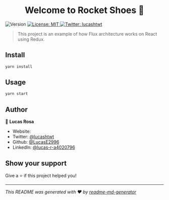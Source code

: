 <h1 align="center">Welcome to Rocket Shoes 👋</h1>
<p>
  <img alt="Version" src="https://img.shields.io/badge/version-1.o.o-blue.svg?cacheSeconds=2592000" />
  <a href="#" target="_blank">
    <img alt="License: MIT" src="https://img.shields.io/badge/License-MIT-yellow.svg" />
  </a>
  <a href="https://twitter.com/lucashtwt" target="_blank">
    <img alt="Twitter: lucashtwt" src="https://img.shields.io/twitter/follow/lucashtwt.svg?style=social" />
  </a>
</p>

> This project is an example of how Flux architecture works on React using Redux.

## Install

```sh
yarn install
```

## Usage

```sh
yarn start
```

## Author

👤 **Lucas Rosa**

* Website: 	
* Twitter: [@lucashtwt](https://twitter.com/lucashtwt)
* Github: [@LucasE2996](https://github.com/LucasE2996)
* LinkedIn: [@lucas-r-a4020796](https://linkedin.com/in/lucas-r-a4020796)

## Show your support

Give a ⭐️ if this project helped you!

***
_This README was generated with ❤️ by [readme-md-generator](https://github.com/kefranabg/readme-md-generator)_